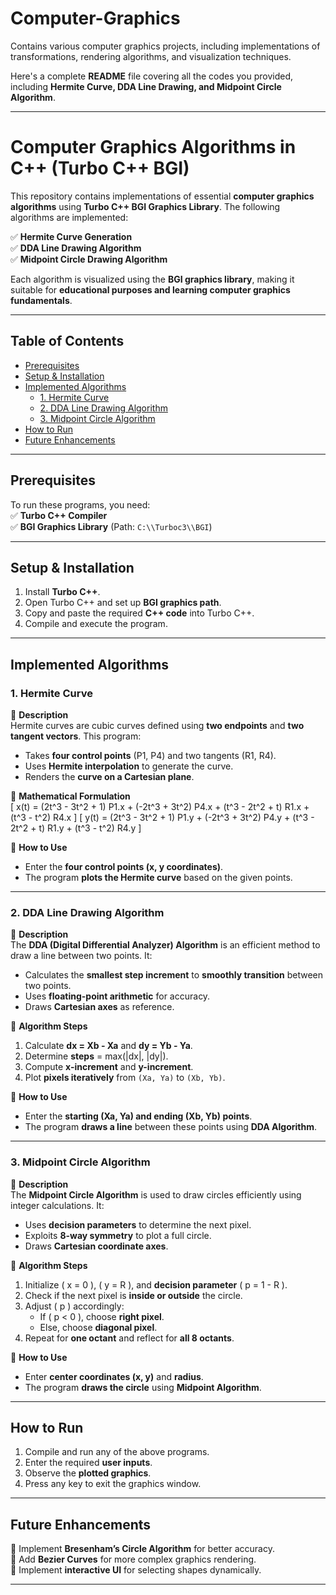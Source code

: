 # Computer-Graphics
Contains various computer graphics projects, including implementations of transformations, rendering algorithms, and visualization techniques.

Here's a complete **README** file covering all the codes you provided, including **Hermite Curve, DDA Line Drawing, and Midpoint Circle Algorithm**.  

---

# **Computer Graphics Algorithms in C++ (Turbo C++ BGI)**
This repository contains implementations of essential **computer graphics algorithms** using **Turbo C++ BGI Graphics Library**. The following algorithms are implemented:

✅ **Hermite Curve Generation**  
✅ **DDA Line Drawing Algorithm**  
✅ **Midpoint Circle Drawing Algorithm**  

Each algorithm is visualized using the **BGI graphics library**, making it suitable for **educational purposes and learning computer graphics fundamentals**.  

---

## **Table of Contents**
- [Prerequisites](#prerequisites)  
- [Setup & Installation](#setup--installation)  
- [Implemented Algorithms](#implemented-algorithms)  
  - [1. Hermite Curve](#1-hermite-curve)  
  - [2. DDA Line Drawing Algorithm](#2-dda-line-drawing-algorithm)  
  - [3. Midpoint Circle Algorithm](#3-midpoint-circle-algorithm)  
- [How to Run](#how-to-run)  
- [Future Enhancements](#future-enhancements)  

---

## **Prerequisites**
To run these programs, you need:  
✅ **Turbo C++ Compiler**  
✅ **BGI Graphics Library** (Path: `C:\\Turboc3\\BGI`)  

---

## **Setup & Installation**
1. Install **Turbo C++**.
2. Open Turbo C++ and set up **BGI graphics path**.
3. Copy and paste the required **C++ code** into Turbo C++.
4. Compile and execute the program.

---

## **Implemented Algorithms**

### **1. Hermite Curve**
📌 **Description**  
Hermite curves are cubic curves defined using **two endpoints** and **two tangent vectors**. This program:  
- Takes **four control points** (P1, P4) and two tangents (R1, R4).
- Uses **Hermite interpolation** to generate the curve.
- Renders the **curve on a Cartesian plane**.

📌 **Mathematical Formulation**  
\[
x(t) = (2t^3 - 3t^2 + 1) P1.x + (-2t^3 + 3t^2) P4.x + (t^3 - 2t^2 + t) R1.x + (t^3 - t^2) R4.x
\]
\[
y(t) = (2t^3 - 3t^2 + 1) P1.y + (-2t^3 + 3t^2) P4.y + (t^3 - 2t^2 + t) R1.y + (t^3 - t^2) R4.y
\]

📌 **How to Use**
- Enter the **four control points (x, y coordinates)**.
- The program **plots the Hermite curve** based on the given points.

---

### **2. DDA Line Drawing Algorithm**
📌 **Description**  
The **DDA (Digital Differential Analyzer) Algorithm** is an efficient method to draw a line between two points. It:
- Calculates the **smallest step increment** to **smoothly transition** between two points.
- Uses **floating-point arithmetic** for accuracy.
- Draws **Cartesian axes** as reference.

📌 **Algorithm Steps**
1. Calculate **dx = Xb - Xa** and **dy = Yb - Ya**.
2. Determine **steps** = max(|dx|, |dy|).
3. Compute **x-increment** and **y-increment**.
4. Plot **pixels iteratively** from `(Xa, Ya)` to `(Xb, Yb)`.

📌 **How to Use**
- Enter the **starting (Xa, Ya) and ending (Xb, Yb) points**.
- The program **draws a line** between these points using **DDA Algorithm**.

---

### **3. Midpoint Circle Algorithm**
📌 **Description**  
The **Midpoint Circle Algorithm** is used to draw circles efficiently using integer calculations. It:
- Uses **decision parameters** to determine the next pixel.
- Exploits **8-way symmetry** to plot a full circle.
- Draws **Cartesian coordinate axes**.

📌 **Algorithm Steps**
1. Initialize \( x = 0 \), \( y = R \), and **decision parameter** \( p = 1 - R \).
2. Check if the next pixel is **inside or outside** the circle.
3. Adjust \( p \) accordingly:
   - If \( p < 0 \), choose **right pixel**.
   - Else, choose **diagonal pixel**.
4. Repeat for **one octant** and reflect for **all 8 octants**.

📌 **How to Use**
- Enter **center coordinates (x, y)** and **radius**.
- The program **draws the circle** using **Midpoint Algorithm**.

---

## **How to Run**
1. Compile and run any of the above programs.
2. Enter the required **user inputs**.
3. Observe the **plotted graphics**.
4. Press any key to exit the graphics window.

---

## **Future Enhancements**
🚀 Implement **Bresenham’s Circle Algorithm** for better accuracy.  
🚀 Add **Bezier Curves** for more complex graphics rendering.  
🚀 Implement **interactive UI** for selecting shapes dynamically.  

---
